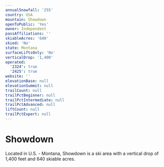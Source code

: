 ```yaml
---
annualSnowfall: '255'
country: USA
mountain: Showdown
openToPublic: 'Yes'
owner: Independent
passAffiliations: ''
skiableAcres: '640'
skied: 'No'
state: Montana
surfaceLiftsOnly: 'No'
verticalDrop: '1,400'
operated:
  '2324': true
  '2425': true
website: ''
elevationBase: null
elevationSummit: null
trailCount: null
trailPctBeginner: null
trailPctIntermediate: null
trailPctAdvanced: null
liftCount: null
trailPctExpert: null
---
```



# Showdown

Located in U.S. - Montana, Showdown is a ski area with a vertical drop of 1,400 feet and 640 skiable acres.
